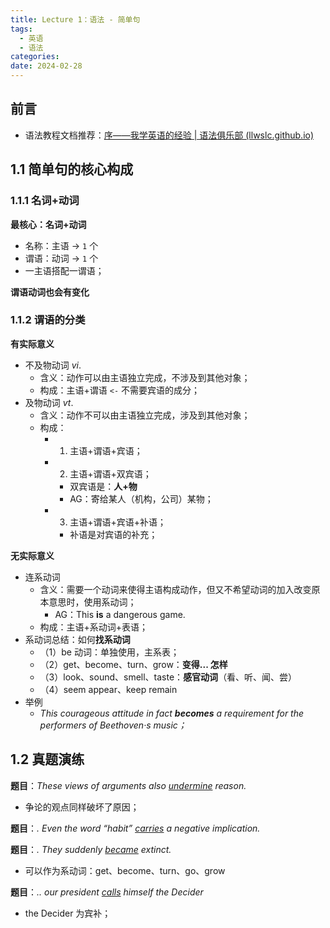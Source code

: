 ```yaml
---
title: Lecture 1：语法 - 简单句
tags:
  - 英语
  - 语法
categories: 
date: 2024-02-28
---
```

## 前言
+ 语法教程文档推荐：[序——我学英语的经验 | 语法俱乐部 (llwslc.github.io)](https://llwslc.github.io/grammar-club/content/Preface.html)

## 1.1 简单句的核心构成
### 1.1.1 名词+动词
**最核心：名词+动词**
+ 名称：主语 -> `1` 个
+ 谓语：动词 -> `1` 个
+ 一主语搭配一谓语；

**谓语动词也会有变化**

### 1.1.2 谓语的分类
**有实际意义**
+ 不及物动词 $vi.$
	+ 含义：动作可以由主语独立完成，不涉及到其他对象；
	+ 构成：主语+谓语 `<-` 不需要宾语的成分；
+ 及物动词 $vt.$
	+ 含义：动作不可以由主语独立完成，涉及到其他对象；
	+ 构成：
		+ 1. 主语+谓语+宾语；
		+ 2. 主语+谓语+双宾语；
			+ 双宾语是：**人+物**
			+ AG：寄给某人（机构，公司）某物；
		+ 3. 主语+谓语+宾语+补语；
			+ 补语是对宾语的补充；

**无实际意义** 
+ 连系动词
	+ 含义：需要一个动词来使得主语构成动作，但又不希望动词的加入改变原本意思时，使用系动词；
		+ AG：This **is** a dangerous game.
	+ 构成：主语+系动词+表语；
+ 系动词总结：如何**找系动词**
	+ （1）be 动词：单独使用，主系表；
	+ （2）get、become、turn、grow：**变得... 怎样**
	+ （3）look、sound、smell、taste：**感官动词**（看、听、闻、尝）
	+ （4）seem appear、keep remain
+ 举例
	+ *This courageous attitude in fact **becomes** a requirement for the performers of Beethoven·s music；*

## 1.2 真题演练
**题目**：*These views of arguments also <u>undermine</u> reason.*
+ 争论的观点同样破坏了原因；

**题目**：*. Even the word “habit” <u>carries</u> a negative implication.*

**题目**：*. They suddenly <u>became</u> extinct.*
+ 可以作为系动词：get、become、turn、go、grow

**题目**：*.. our president <u>calls</u> himself the Decider*
+ the Decider 为宾补；

